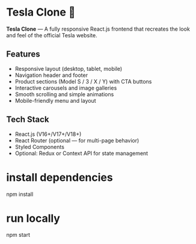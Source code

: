 
# Tesla Clone 🚗

**Tesla Clone** — A fully responsive React.js frontend that recreates the look and feel of the official Tesla website.

## Features
- Responsive layout (desktop, tablet, mobile)
- Navigation header and footer
- Product sections (Model S / 3 / X / Y) with CTA buttons
- Interactive carousels and image galleries
- Smooth scrolling and simple animations
- Mobile-friendly menu and layout

## Tech Stack
- React.js (V16+/V17+/V18+)
- React Router (optional — for multi-page behavior)
- Styled Components
- Optional: Redux or Context API for state management

# install dependencies
npm install

# run locally
npm start
